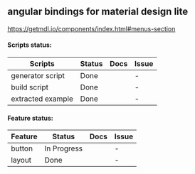 ## angular bindings for material design lite
https://getmdl.io/components/index.html#menus-section

#### Scripts status:

| Scripts          | Status                              | Docs         | Issue          |
|------------------|-------------------------------------|--------------|----------------|
| generator script |                             Done    |              |              - |
| build script     |                             Done    |              |              - |
| extracted example|                             Done    |              |              - |


#### Feature status:
| Feature          | Status                              | Docs         | Issue          |
|------------------|-------------------------------------|--------------|----------------|
| button           |                         In Progress |              |              - |
| layout           |                             Done    |              |              - |
